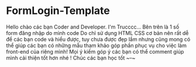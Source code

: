 # FormLogin-Template
Hello chào các bạn Coder and Developer. I'm Trucccc...
Bên trên là 1 số form đăng nhập do mình code 
Do chỉ sử dụng HTML CSS cơ bản nên rất dễ để các bạn code và hiểu được, tuy chưa được đẹp lắm
nhưng cũng mong có thể giúp các bạn có những mẫu tham khảo góp phần phục vụ cho việc làm front-end của riêng mình!
Mọi ý kiếm góp ý các bạn có thể comment giúp mình cải thiện tốt hơn nhé ! Chúc các bạn học tốt ~~~-~~~

